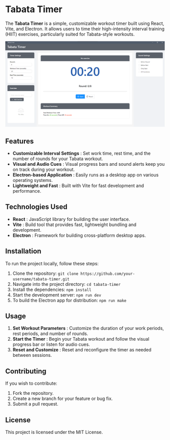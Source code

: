 # Tabata Timer

The **Tabata Timer** is a simple, customizable workout timer built using React, Vite, and Electron. It allows users to time their high-intensity interval training (HIIT) exercises, particularly suited for Tabata-style workouts.

![1728915661293](image/README/1728915661293.png)

## Features

- **Customizable Interval Settings** : Set work time, rest time, and the number of rounds for your Tabata workout.
- **Visual and Audio Cues** : Visual progress bars and sound alerts keep you on track during your workout.
- **Electron-based Application** : Easily runs as a desktop app on various operating systems.
- **Lightweight and Fast** : Built with Vite for fast development and performance.

## Technologies Used

- **React** : JavaScript library for building the user interface.
- **Vite** : Build tool that provides fast, lightweight bundling and development.
- **Electron** : Framework for building cross-platform desktop apps.

## Installation

To run the project locally, follow these steps:

1. Clone the repository:
   `git clone https://github.com/your-username/tabata-timer.git`
2. Navigate into the project directory:
   `cd tabata-timer`
3. Install the dependencies:
   `npm install`
4. Start the development server:
   `npm run dev`
5. To build the Electron app for distribution:
   `npm run make`

## Usage

1. **Set Workout Parameters** : Customize the duration of your work periods, rest periods, and number of rounds.
2. **Start the Timer** : Begin your Tabata workout and follow the visual progress bar or listen for audio cues.
3. **Reset and Customize** : Reset and reconfigure the timer as needed between sessions.

## Contributing

If you wish to contribute:

1. Fork the repository.
2. Create a new branch for your feature or bug fix.
3. Submit a pull request.

## License

This project is licensed under the MIT License.
